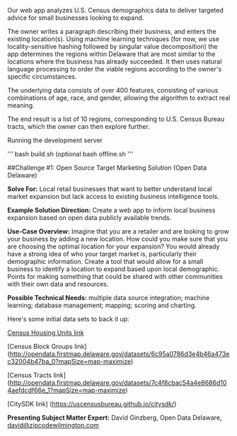 Our web app analyzes U.S. Census demographics data to deliver targeted advice for small businesses looking to expand.

The owner writes a paragraph describing their business, and enters the existing location(s).  Using machine learning techniques (for now, we use locality-sensitive hashing followed by singular value decomposition) the app determines the regions within Delaware that are most similar to the locations where the business has already succeeded.  It then uses natural language processing to order the viable regions according to the owner's specific circumstances.

The underlying data consists of over 400 features, consisting of various combinations of age, race, and gender, allowing the algorithm to extract real meaning.

The end result is a list of 10 regions, corresponding to U.S. Census Bureau tracts, which the owner can then explore further.

Running the development server

''' bash build.sh 
(optional bash offline.sh '''

##Challenge #1: Open Source Target Marketing Solution (Open Data Delaware)


**Solve For:** Local retail businesses that want to better understand local market expansion but lack access to existing business intelligence tools.


**Example Solution Direction:** Create a web app to inform local business expansion based on open data publicly available trends.


**Use-Case Overview:** Imagine that you are a retailer and are looking to grow your business by adding a new location. How could you make sure that you are choosing the optimal location for your expansion?  You would already have a strong idea of who your target market is, particularly their demographic information. Create a tool that would allow for a small business to identify a location to expand based upon local demographic. Points for making something that could be shared with other communities with their own data and resources.


**Possible Technical Needs:** multiple data source integration; machine learning;  database management; mapping; scoring and charting. 


Here's some initial data sets to back it up:

[Census Housing Units link](http://opendata.firstmap.delaware.gov/datasets/0d2ebba69346409aaf0e7f2d2291c14f_0?mapSize=map-maximize)

[Census Block Groups link] (http://opendata.firstmap.delaware.gov/datasets/6c95a0786d3e4b46a473ec32004b47ba_0?mapSize=map-maximize)

[Census Tracts link] (http://opendata.firstmap.delaware.gov/datasets/7c4f8cbac54a4e8686d104aefdcdf66e_1?mapSize=map-maximize)

[CitySDK link] (https://uscensusbureau.github.io/citysdk/)


**Presenting Subject Matter Expert:** 
David Ginzberg, Open Data Delaware, david@zipcodewilmington.com
